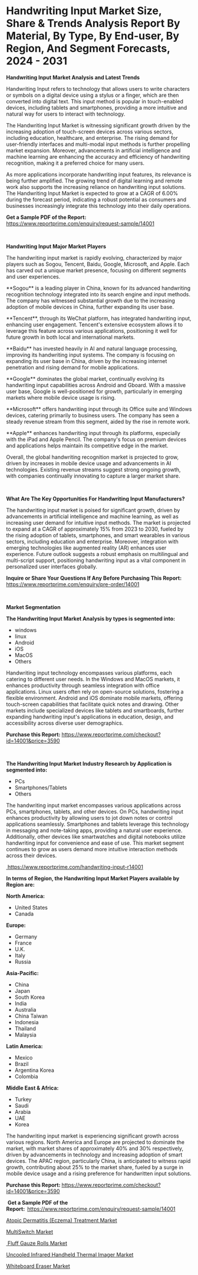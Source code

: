 <p><h1>Handwriting Input Market Size, Share & Trends Analysis Report By Material, By Type, By End-user, By Region, And Segment Forecasts, 2024 - 2031</h1></p><p><strong>Handwriting Input Market Analysis and Latest Trends</strong></p>
<p><p>Handwriting Input refers to technology that allows users to write characters or symbols on a digital device using a stylus or a finger, which are then converted into digital text. This input method is popular in touch-enabled devices, including tablets and smartphones, providing a more intuitive and natural way for users to interact with technology.</p><p>The Handwriting Input Market is witnessing significant growth driven by the increasing adoption of touch-screen devices across various sectors, including education, healthcare, and enterprise. The rising demand for user-friendly interfaces and multi-modal input methods is further propelling market expansion. Moreover, advancements in artificial intelligence and machine learning are enhancing the accuracy and efficiency of handwriting recognition, making it a preferred choice for many users.</p><p>As more applications incorporate handwriting input features, its relevance is being further amplified. The growing trend of digital learning and remote work also supports the increasing reliance on handwriting input solutions. The Handwriting Input Market is expected to grow at a CAGR of 6.00% during the forecast period, indicating a robust potential as consumers and businesses increasingly integrate this technology into their daily operations.</p></p>
<p><strong>Get a Sample PDF of the Report:&nbsp;</strong> <a href="https://www.reportprime.com/enquiry/request-sample/14001">https://www.reportprime.com/enquiry/request-sample/14001</a></p>
<p>&nbsp;</p>
<p><strong>Handwriting Input Major Market Players</strong></p>
<p><p>The handwriting input market is rapidly evolving, characterized by major players such as Sogou, Tencent, Baidu, Google, Microsoft, and Apple. Each has carved out a unique market presence, focusing on different segments and user experiences.</p><p>**Sogou** is a leading player in China, known for its advanced handwriting recognition technology integrated into its search engine and input methods. The company has witnessed substantial growth due to the increasing adoption of mobile devices in China, further expanding its user base.</p><p>**Tencent**, through its WeChat platform, has integrated handwriting input, enhancing user engagement. Tencent's extensive ecosystem allows it to leverage this feature across various applications, positioning it well for future growth in both local and international markets.</p><p>**Baidu** has invested heavily in AI and natural language processing, improving its handwriting input systems. The company is focusing on expanding its user base in China, driven by the increasing internet penetration and rising demand for mobile applications.</p><p>**Google** dominates the global market, continually evolving its handwriting input capabilities across Android and Gboard. With a massive user base, Google is well-positioned for growth, particularly in emerging markets where mobile device usage is rising.</p><p>**Microsoft** offers handwriting input through its Office suite and Windows devices, catering primarily to business users. The company has seen a steady revenue stream from this segment, aided by the rise in remote work.</p><p>**Apple** enhances handwriting input through its platforms, especially with the iPad and Apple Pencil. The company's focus on premium devices and applications helps maintain its competitive edge in the market.</p><p>Overall, the global handwriting recognition market is projected to grow, driven by increases in mobile device usage and advancements in AI technologies. Existing revenue streams suggest strong ongoing growth, with companies continually innovating to capture a larger market share.</p></p>
<p>&nbsp;</p>
<p><strong>What Are The Key Opportunities For Handwriting Input Manufacturers?</strong></p>
<p><p>The handwriting input market is poised for significant growth, driven by advancements in artificial intelligence and machine learning, as well as increasing user demand for intuitive input methods. The market is projected to expand at a CAGR of approximately 15% from 2023 to 2030, fueled by the rising adoption of tablets, smartphones, and smart wearables in various sectors, including education and enterprise. Moreover, integration with emerging technologies like augmented reality (AR) enhances user experience. Future outlook suggests a robust emphasis on multilingual and multi-script support, positioning handwriting input as a vital component in personalized user interfaces globally.</p></p>
<p><strong>Inquire or Share Your Questions If Any Before Purchasing This Report:</strong> <a href="https://www.reportprime.com/enquiry/pre-order/14001">https://www.reportprime.com/enquiry/pre-order/14001</a></p>
<p>&nbsp;</p>
<p><strong>Market Segmentation</strong></p>
<p><strong>The Handwriting Input Market Analysis by types is segmented into:</strong></p>
<p><ul><li>windows</li><li>linux</li><li>Android</li><li>iOS</li><li>MacOS</li><li>Others</li></ul></p>
<p><p>Handwriting input technology encompasses various platforms, each catering to different user needs. In the Windows and MacOS markets, it enhances productivity through seamless integration with office applications. Linux users often rely on open-source solutions, fostering a flexible environment. Android and iOS dominate mobile markets, offering touch-screen capabilities that facilitate quick notes and drawing. Other markets include specialized devices like tablets and smartboards, further expanding handwriting input's applications in education, design, and accessibility across diverse user demographics.</p></p>
<p><strong>Purchase this Report:&nbsp;</strong><a href="https://www.reportprime.com/checkout?id=14001&price=3590">https://www.reportprime.com/checkout?id=14001&price=3590</a></p>
<p>&nbsp;</p>
<p><strong>The Handwriting Input Market Industry Research by Application is segmented into:</strong></p>
<p><ul><li>PCs</li><li>Smartphones/Tablets</li><li>Others</li></ul></p>
<p><p>The handwriting input market encompasses various applications across PCs, smartphones, tablets, and other devices. On PCs, handwriting input enhances productivity by allowing users to jot down notes or control applications seamlessly. Smartphones and tablets leverage this technology in messaging and note-taking apps, providing a natural user experience. Additionally, other devices like smartwatches and digital notebooks utilize handwriting input for convenience and ease of use. This market segment continues to grow as users demand more intuitive interaction methods across their devices.</p></p>
<p><a href="https://www.reportprime.com/handwriting-input-r14001">&nbsp;https://www.reportprime.com/handwriting-input-r14001</a></p>
<p><strong>In terms of Region, the Handwriting Input Market Players available by Region are:</strong></p>
<p>
    <p> <strong> North America: </strong>
        <ul>
            <li>United States</li>
            <li>Canada</li>
        </ul>
        </p> 
    <p> <strong> Europe: </strong>
        <ul>
            <li>Germany</li>
            <li>France</li>
            <li>U.K.</li>
            <li>Italy</li>
            <li>Russia</li>
        </ul>
        </p> 
    <p> <strong> Asia-Pacific: </strong>
        <ul>
            <li>China</li>
            <li>Japan</li>
            <li>South Korea</li>
            <li>India</li>
            <li>Australia</li>
            <li>China Taiwan</li>
            <li>Indonesia</li>
            <li>Thailand</li>
            <li>Malaysia</li>
        </ul>
        </p> 
    <p> <strong> Latin America: </strong>
        <ul>
            <li>Mexico</li>
            <li>Brazil</li>
            <li>Argentina Korea</li>
            <li>Colombia</li>
        </ul>
        </p> 
    <p> <strong> Middle East & Africa: </strong>
        <ul>
            <li>Turkey</li>
            <li>Saudi</li>
            <li>Arabia</li>
            <li>UAE</li>
            <li>Korea</li>
        </ul>
    </p>
    </p>
<p><p>The handwriting input market is experiencing significant growth across various regions. North America and Europe are projected to dominate the market, with market shares of approximately 40% and 30% respectively, driven by advancements in technology and increasing adoption of smart devices. The APAC region, particularly China, is anticipated to witness rapid growth, contributing about 25% to the market share, fueled by a surge in mobile device usage and a rising preference for handwritten input solutions.</p></p>
<p><strong>Purchase this Report: </strong><a href="https://www.reportprime.com/checkout?id=14001&price=3590">https://www.reportprime.com/checkout?id=14001&price=3590</a></p>
<p>&nbsp;<strong>Get a Sample PDF of the Report:&nbsp;&nbsp;</strong><a href="https://www.reportprime.com/enquiry/request-sample/14001">https://www.reportprime.com/enquiry/request-sample/14001</a></p>
<p><strong></strong></p>
<p><p><a href="https://issuu.com/reportprime-2/docs/atopic-dermatitis-eczema-treatment-_a2e9a38518fefb">Atopic Dermatitis (Eczema) Treatment Market</a></p><p><a href="https://www.linkedin.com/pulse/multiswitch-market-size-share-analysis-growth-trends-forecast-ulthe?trackingId=u6oOg1AoSV6qLGxLcBMvKA%3D%3D">MultiSwitch Market</a></p><p><a href="https://issuu.com/reportprime-2/docs/fluff-gauze-rolls-market-size-2030._5c7157bb263e63"> Fluff Gauze Rolls Market</a></p><p><a href="https://medium.com/@owen.mclean8956/the-global-market-overview-of-the-uncooled-infrared-handheld-thermal-imager-market-provides-a-f67bb6ef5730">Uncooled Infrared Handheld Thermal Imager Market</a></p><p><a href="https://www.linkedin.com/pulse/exploring-whiteboard-eraser-market-dynamics-revenue-analysis-growth-527lc?trackingId=BDhynRv3RbGTOCW%2BT05lUw%3D%3D">Whiteboard Eraser Market</a></p></p>